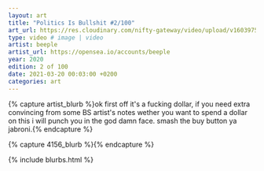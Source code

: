 ```yaml
---
layout: art
title: "Politics Is Bullshit #2/100"
art_url: https://res.cloudinary.com/nifty-gateway/video/upload/v1603975889/Beeple/POLITICAL_BULLSHIT_uqbc8x.mp4
type: video # image | video
artist: beeple
artist_url: https://opensea.io/accounts/beeple
year: 2020
edition: 2 of 100
date: 2021-03-20 00:03:00 +0200
categories: art
---
```



{% capture artist_blurb %}ok first off it's a fucking dollar, if you need extra convincing from some BS artist's notes wether you want to spend a dollar on this i will punch you in the god damn face. smash the buy button ya jabroni.{% endcapture %}

{% capture 4156_blurb %}{% endcapture %}


{% include blurbs.html %}